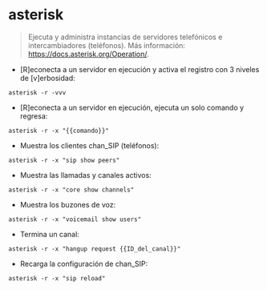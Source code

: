 # asterisk

> Ejecuta y administra instancias de servidores telefónicos e intercambiadores (teléfonos).
> Más información: <https://docs.asterisk.org/Operation/>.

- [R]econecta a un servidor en ejecución y activa el registro con 3 niveles de [v]erbosidad:

`asterisk -r -vvv`

- [R]econecta a un servidor en ejecución, ejecuta un solo comando y regresa:

`asterisk -r -x "{{comando}}"`

- Muestra los clientes chan_SIP (teléfonos):

`asterisk -r -x "sip show peers"`

- Muestra las llamadas y canales activos:

`asterisk -r -x "core show channels"`

- Muestra los buzones de voz:

`asterisk -r -x "voicemail show users"`

- Termina un canal:

`asterisk -r -x "hangup request {{ID_del_canal}}"`

- Recarga la configuración de chan_SIP:

`asterisk -r -x "sip reload"`
